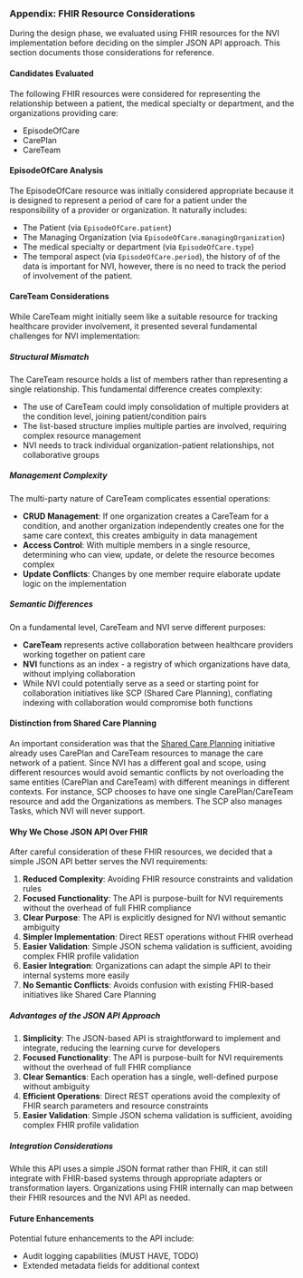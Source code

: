 ### Appendix: FHIR Resource Considerations

During the design phase, we evaluated using FHIR resources for the NVI implementation before deciding on the simpler JSON API approach. This section documents those considerations for reference.

#### Candidates Evaluated

The following FHIR resources were considered for representing the relationship between a patient, the medical specialty or department, and the organizations providing care:
- EpisodeOfCare
- CarePlan
- CareTeam

#### EpisodeOfCare Analysis

The EpisodeOfCare resource was initially considered appropriate because it is designed to represent a period of care for a patient under the responsibility of a provider or organization. It naturally includes:
- The Patient (via `EpisodeOfCare.patient`)
- The Managing Organization (via `EpisodeOfCare.managingOrganization`)
- The medical specialty or department (via `EpisodeOfCare.type`)
- The temporal aspect (via `EpisodeOfCare.period`), the history of of the data is important for NVI, however, there is no need to track the period of involvement of the patient.

#### CareTeam Considerations

While CareTeam might initially seem like a suitable resource for tracking healthcare provider involvement, it presented several fundamental challenges for NVI implementation:

##### Structural Mismatch
The CareTeam resource holds a list of members rather than representing a single relationship. This fundamental difference creates complexity:
- The use of CareTeam could imply consolidation of multiple providers at the condition level, joining patient/condition pairs
- The list-based structure implies multiple parties are involved, requiring complex resource management
- NVI needs to track individual organization-patient relationships, not collaborative groups

##### Management Complexity
The multi-party nature of CareTeam complicates essential operations:
- **CRUD Management**: If one organization creates a CareTeam for a condition, and another organization independently creates one for the same care context, this creates ambiguity in data management
- **Access Control**: With multiple members in a single resource, determining who can view, update, or delete the resource becomes complex
- **Update Conflicts**: Changes by one member require elaborate update logic on the implementation

##### Semantic Differences
On a fundamental level, CareTeam and NVI serve different purposes:
- **CareTeam** represents active collaboration between healthcare providers working together on patient care
- **NVI** functions as an index - a registry of which organizations have data, without implying collaboration
- While NVI could potentially serve as a seed or starting point for collaboration initiatives like SCP (Shared Care Planning), conflating indexing with collaboration would compromise both functions

#### Distinction from Shared Care Planning

An important consideration was that the [Shared Care Planning](https://santeonnl.github.io/shared-care-planning/) initiative already uses CarePlan and CareTeam resources to manage the care network of a patient. Since NVI has a different goal and scope, using different resources would avoid semantic conflicts by not overloading the same entities (CarePlan and CareTeam) with different meanings in different contexts. For instance, SCP chooses to have one single CarePlan/CareTeam resource and add the Organizations as members. The SCP also manages Tasks, which NVI will never support.

#### Why We Chose JSON API Over FHIR

After careful consideration of these FHIR resources, we decided that a simple JSON API better serves the NVI requirements:
1. **Reduced Complexity**: Avoiding FHIR resource constraints and validation rules
2. **Focused Functionality**: The API is purpose-built for NVI requirements without the overhead of full FHIR compliance
3. **Clear Purpose**: The API is explicitly designed for NVI without semantic ambiguity
4. **Simpler Implementation**: Direct REST operations without FHIR overhead
5. **Easier Validation**: Simple JSON schema validation is sufficient, avoiding complex FHIR profile validation
6. **Easier Integration**: Organizations can adapt the simple API to their internal systems more easily
7. **No Semantic Conflicts**: Avoids confusion with existing FHIR-based initiatives like Shared Care Planning


##### Advantages of the JSON API Approach

1. **Simplicity**: The JSON-based API is straightforward to implement and integrate, reducing the learning curve for developers
2. **Focused Functionality**: The API is purpose-built for NVI requirements without the overhead of full FHIR compliance
3. **Clear Semantics**: Each operation has a single, well-defined purpose without ambiguity
4. **Efficient Operations**: Direct REST operations avoid the complexity of FHIR search parameters and resource constraints
5. **Easier Validation**: Simple JSON schema validation is sufficient, avoiding complex FHIR profile validation

##### Integration Considerations

While this API uses a simple JSON format rather than FHIR, it can still integrate with FHIR-based systems through appropriate adapters or transformation layers. Organizations using FHIR internally can map between their FHIR resources and the NVI API as needed.

#### Future Enhancements

Potential future enhancements to the API include:
- Audit logging capabilities (MUST HAVE, TODO)
- Extended metadata fields for additional context